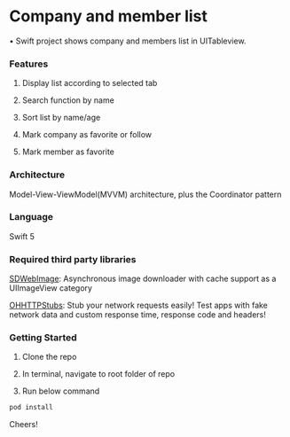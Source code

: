 # Company and member list
• Swift project shows company and members list in UITableview.

### Features
1. Display list according to selected tab

2. Search function by name

3. Sort list by name/age

4. Mark company as favorite or follow

5. Mark member as favorite

### Architecture
Model-View-ViewModel(MVVM) architecture, plus the Coordinator pattern

### Language 
Swift 5

### Required third party libraries
[SDWebImage](https://github.com/SDWebImage/SDWebImage): Asynchronous image downloader with cache support as a UIImageView category 

[OHHTTPStubs](https://github.com/AliSoftware/OHHTTPStubs): Stub your network requests easily! Test apps with fake network data and custom response time, response code and headers!



### Getting Started
1. Clone the repo

2. In terminal, navigate to root folder of repo

3. Run below command

```sh
pod install
```
Cheers!
